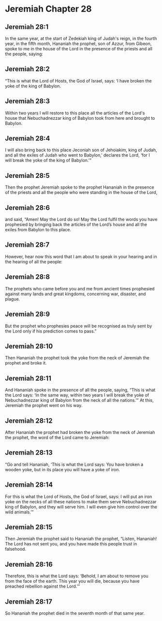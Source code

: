 # Jeremiah Chapter 28

## Jeremiah 28:1
In the same year, at the start of Zedekiah king of Judah's reign, in the fourth year, in the fifth month, Hananiah the prophet, son of Azzur, from Gibeon, spoke to me in the house of the Lord in the presence of the priests and all the people, saying:

## Jeremiah 28:2
“This is what the Lord of Hosts, the God of Israel, says: ‘I have broken the yoke of the king of Babylon.

## Jeremiah 28:3
Within two years I will restore to this place all the articles of the Lord's house that Nebuchadnezzar king of Babylon took from here and brought to Babylon.

## Jeremiah 28:4
I will also bring back to this place Jeconiah son of Jehoiakim, king of Judah, and all the exiles of Judah who went to Babylon,’ declares the Lord, ‘for I will break the yoke of the king of Babylon.’”

## Jeremiah 28:5
Then the prophet Jeremiah spoke to the prophet Hananiah in the presence of the priests and all the people who were standing in the house of the Lord,

## Jeremiah 28:6
and said, “Amen! May the Lord do so! May the Lord fulfil the words you have prophesied by bringing back the articles of the Lord’s house and all the exiles from Babylon to this place.

## Jeremiah 28:7
However, hear now this word that I am about to speak in your hearing and in the hearing of all the people:

## Jeremiah 28:8
The prophets who came before you and me from ancient times prophesied against many lands and great kingdoms, concerning war, disaster, and plague.

## Jeremiah 28:9
But the prophet who prophesies peace will be recognised as truly sent by the Lord only if his prediction comes to pass.”

## Jeremiah 28:10
Then Hananiah the prophet took the yoke from the neck of Jeremiah the prophet and broke it.

## Jeremiah 28:11
And Hananiah spoke in the presence of all the people, saying, “This is what the Lord says: ‘In the same way, within two years I will break the yoke of Nebuchadnezzar king of Babylon from the neck of all the nations.’” At this, Jeremiah the prophet went on his way.

## Jeremiah 28:12
After Hananiah the prophet had broken the yoke from the neck of Jeremiah the prophet, the word of the Lord came to Jeremiah:

## Jeremiah 28:13
“Go and tell Hananiah, ‘This is what the Lord says: You have broken a wooden yoke, but in its place you will have a yoke of iron.

## Jeremiah 28:14
For this is what the Lord of Hosts, the God of Israel, says: I will put an iron yoke on the necks of all these nations to make them serve Nebuchadnezzar king of Babylon, and they will serve him. I will even give him control over the wild animals.’”

## Jeremiah 28:15
Then Jeremiah the prophet said to Hananiah the prophet, “Listen, Hananiah! The Lord has not sent you, and you have made this people trust in falsehood.

## Jeremiah 28:16
Therefore, this is what the Lord says: ‘Behold, I am about to remove you from the face of the earth. This year you will die, because you have preached rebellion against the Lord.’”

## Jeremiah 28:17
So Hananiah the prophet died in the seventh month of that same year.
